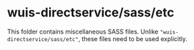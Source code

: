 # wuis-directservice/sass/etc

This folder contains miscellaneous SASS files. Unlike `"wuis-directservice/sass/etc"`, these files
need to be used explicitly.
